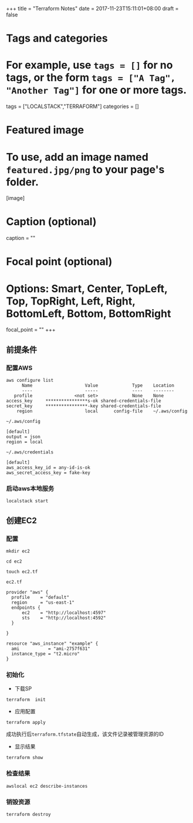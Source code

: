 +++
title = "Terraform Notes"
date = 2017-11-23T15:11:01+08:00
draft = false

# Tags and categories
# For example, use `tags = []` for no tags, or the form `tags = ["A Tag", "Another Tag"]` for one or more tags.
tags = ["LOCALSTACK","TERRAFORM"]
categories = []

# Featured image
# To use, add an image named `featured.jpg/png` to your page's folder. 
[image]
  # Caption (optional)
  caption = ""

  # Focal point (optional)
  # Options: Smart, Center, TopLeft, Top, TopRight, Left, Right, BottomLeft, Bottom, BottomRight
  focal_point = ""
+++

## 前提条件

### 配置AWS

```
aws configure list
      Name                    Value             Type    Location
      ----                    -----             ----    --------
   profile                <not set>             None    None
access_key     ****************s-ok shared-credentials-file
secret_key     ****************-key shared-credentials-file
    region                    local      config-file    ~/.aws/config
```

`~/.aws/config`

```
[default]
output = json
region = local
```

`~/.aws/credentials`

```
[default]
aws_access_key_id = any-id-is-ok
aws_secret_access_key = fake-key
```

### 启动aws本地服务

```
localstack start
```


## 创建EC2

### 配置

```
mkdir ec2

cd ec2

touch ec2.tf
```

`ec2.tf`

```
provider "aws" {
  profile    = "default"
  region     = "us-east-1"
  endpoints {
      ec2    = "http://localhost:4597"
      sts    = "http://localhost:4592"
  }

}

resource "aws_instance" "example" {
  ami           = "ami-2757f631"
  instance_type = "t2.micro"
}

```

### 初始化

- 下载SP

```
terraform  init
```
- 应用配置

```
terraform apply
```

成功执行后`terraform.tfstate`自动生成，该文件记录被管理资源的ID

- 显示结果

```
terraform show
```

### 检查结果

```
awslocal ec2 describe-instances
```


### 销毁资源

```
terraform destroy
```